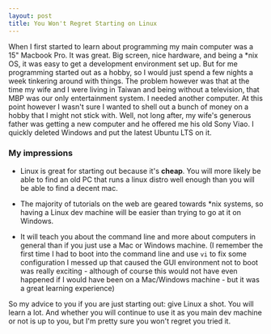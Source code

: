 ```yaml
---
layout: post
title: You Won't Regret Starting on Linux
---
```


When I first started to learn about programming my main computer was a 15" Macbook Pro. It was great. Big screen, nice hardware, and being a *nix OS, it was easy to get a development environment set up. But for me programming started out as a hobby, so I would just spend a few nights a week tinkering around with things.  The problem however was that at the time my wife and I were living in Taiwan and being without a television, that MBP was our only entertainment system.  I needed another computer.  At this point however I wasn't sure I wanted to shell out a bunch of money on a hobby that I might not stick with. Well, not long after, my wife's generous father was getting a new computer and he offered me his old Sony Viao. I quickly deleted Windows and put the latest Ubuntu LTS on it.

### My impressions
* Linux is great for starting out because it's **cheap**. You will more likely be able to find an old PC that runs a linux distro well enough than you will be able to find a decent mac.

* The majority of tutorials on the web are geared towards *nix systems, so having a Linux dev machine will be easier than trying to go at it on Windows.

* It will teach you about the command line and more about computers in general than if you just use a Mac or Windows machine. (I remember the first time I had to boot into the command line and use `vi` to fix some configuration I messed up that caused the GUI environment not to boot was really exciting - although of course this would not have even happened if I would have been on a Mac/Windows machine - but it was a great learning experience)

So my advice to you if you are just starting out: give Linux a shot. You will learn a lot. And whether you will continue to use it  as you main dev machine or not is up to you, but I'm pretty sure you won't regret you tried it.
